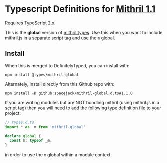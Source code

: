 # Typescript Definitions for [Mithril 1.1](https://github.com/lhorie/mithril.js)

Requires TypeScript 2.x.

This is the **global** version of [mithril types](https://github.com/spacejack/mithril.d.ts). Use this when you want to include mithril.js in a separate script tag and use the `m` global.

## Install

When this is merged to DefinitelyTyped, you can install with:

	npm install @types/mithril-global

Alternately, install directly from this Github repo with:

	npm install -D github:spacejack/mithril-global.d.ts#1.1.0

If you are writing modules but are NOT bundling mithril (using mithril.js in a script tag) then you will need to add the following type definition file to your project:

```typescript
// types.d.ts
import * as _m from 'mithril-global'

declare global {
  const m: typeof _m;
}
```

in order to use the `m` global within a module context.
